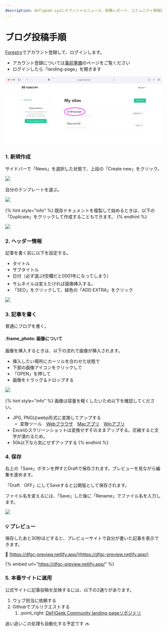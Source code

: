 ```yaml
---
description: defigeek.xyzにオフィシャルニュース、財務レポート、コミュニティ寄稿記事を投稿する
---
```


# ブログ投稿手順

[Forestry](https://app.forestry.io/login)でアカウント登録して、ログインします。

* アカウント登録については[事前準備](https://docs.defigeek.xyz/for-writer/junbi#2.-forestry)のページをご覧ください
* ログインしたら「landing-page」を開きます

![](../.gitbook/assets/how-to-post-blog-00.webp)

### 1. 新規作成

サイドバーで「News」を選択した状態で、上段の「Create new」をクリック。

![](../.gitbook/assets/how-to-post-blog\_01.webp)

自分のテンプレートを選ぶ。

![](../.gitbook/assets/how-to-post-blog\_02a.webp)



{% hint style="info" %}
既存ドキュメントを複製して始めるときは、以下の「Duplicate」をクリックして作成することもできます。
{% endhint %}

![](../.gitbook/assets/how-to-post-blog\_02b.webp)



### 2. ヘッダー情報

記事を書く前に以下を設定する。

* タイトル
* サブタイトル
* 日付（必ず選ぶ❗️空欄だと0001年になってしまう）
* サムネイルは変えたければ画像挿入する。
* 「SEO」をクリックして、緑色の「ADD EXTRA」をクリック

![](../.gitbook/assets/how-to-post-blog\_03.webp)



### 3. 記事を書く

普通にブログを書く。

#### :frame\_photo: 画像について

画像を挿入するときは、以下の流れで画像が挿入されます。

* 挿入したい場所にカーソルを合わせた状態で
* 下部の画像アイコンをクリックして
* 「OPEN」を押して
* 画像をドラッグ＆ドロップする

![](../.gitbook/assets/how-to-post-blog\_04a.webp)

{% hint style="info" %}
画像は容量を軽くしたいため以下を確認してください。

* JPG, PNGはwebp形式に変換してアップする
  * 変換ツール　[Webブラウザ](https://cloudconvert.com/png-to-webp)　[Macアプリ](https://apps.apple.com/jp/app/webp-converter/id1522368690)　[Winアプリ](https://www.gigafree.net/tool/encode/xnconvert.html)&#x20;
* Excelのスクリーンショットは変換せずそのままアップする。圧縮すると文字が潰れるため。
* 50k以下なら気にせずアップする
{% endhint %}



### 4. 保存

右上の「Save」ボタンを押すとDraftで保存されます。プレビューを見ながら編集を進めます。

「Draft　OFF」にしてSaveすると公開版として保存されます。

ファイル名を変えるには、「Save」した後に「Rename」でファイル名を入力します。

![](../.gitbook/assets/how-to-post-blog\_05.webp)



### &#x20;:bulb: プレビュー

保存したあと30秒ほどすると、プレビューサイトで自分が書いた記事を表示できます。

🔗 [https://dfgc-preview.netlify.app/](https://dfgc-preview.netlify.app/)

{% embed url="https://dfgc-preview.netlify.app/" %}



### 5. 本番サイトに適用

公式サイトに記事投稿を反映するには、以下の2通りがあります。

1. ウェブ担当に依頼する
2. Githubでプルリクエストする
   1. :point\_right: [DeFiGeek Community landing-pageリポジトリ](https://github.com/DeFiGeek-Community/landing-page/tree/preview)

&#x20;追い追いこの処理も自動化する予定です :soon:&#x20;

